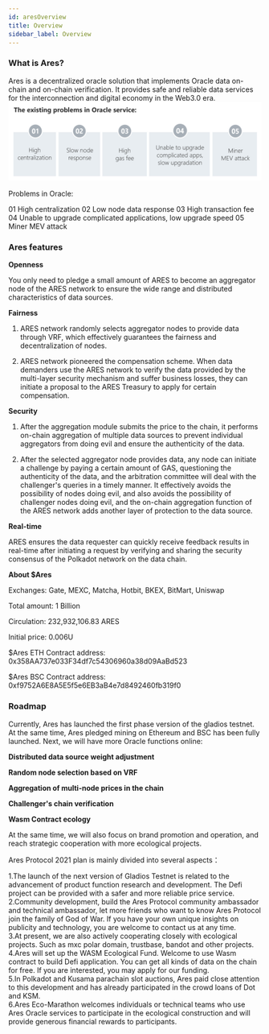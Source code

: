 ```yaml
---
id: aresOverview
title: Overview
sidebar_label: Overview
---
```



### What is Ares?

Ares is a decentralized oracle solution that implements Oracle data on-chain and on-chain verification. It provides safe and reliable data services for the interconnection and digital economy in the Web3.0 era.
![](assets/build/87.png)

Problems in Oracle:

01 High centralization
02 Low node data response
03 High transaction fee
04 Unable to upgrade complicated applications, low upgrade speed
05 Miner MEV attack

### Ares features

**Openness**

You only need to pledge a small amount of ARES to become an aggregator node of the ARES network to ensure the wide range and distributed characteristics of data sources.

**Fairness**
1. ARES network randomly selects aggregator nodes to provide data through VRF, which effectively guarantees the fairness and decentralization of nodes. 

2. ARES network pioneered the compensation scheme. When data demanders use the ARES network to verify the data provided by the multi-layer security mechanism and suffer business losses, they can initiate a proposal to the ARES Treasury to apply for certain compensation.

**Security**
1. After the aggregation module submits the price to the chain, it performs on-chain aggregation of multiple data sources to prevent individual aggregators from doing evil and ensure the authenticity of the data. 

2. After the selected aggregator node provides data, any node can initiate a challenge by paying a certain amount of GAS, questioning the authenticity of the data, and the arbitration committee will deal with the challenger's queries in a timely manner. It effectively avoids the possibility of nodes doing evil, and also avoids the possibility of challenger nodes doing evil, and the on-chain aggregation function of the ARES network adds another layer of protection to the data source.

**Real-time**

ARES ensures the data requester can quickly receive feedback results in real-time after initiating a request by verifying and sharing the security consensus of the Polkadot network on the data chain.

**About $Ares**

Exchanges: Gate, MEXC, Matcha, Hotbit, BKEX, BitMart, Uniswap

Total amount: 1 Billion

Circulation: 232,932,106.83 ARES

Initial price: 0.006U

$Ares ETH Contract address: 0x358AA737e033F34df7c54306960a38d09AaBd523

$Ares BSC Contract address: 0xf9752A6E8A5E5f5e6EB3aB4e7d8492460fb319f0

### Roadmap

Currently, Ares has launched the first phase version of the gladios testnet. At the same time, Ares pledged mining on Ethereum and BSC has been fully launched. Next, we will have more Oracle functions online:

**Distributed data source weight adjustment**

**Random node selection based on VRF**

**Aggregation of multi-node prices in the chain**

**Challenger's chain verification**

**Wasm Contract ecology**

At the same time, we will also focus on brand promotion and operation, and reach strategic cooperation with more ecological projects. 
 
Ares Protocol 2021 plan is mainly divided into several aspects：  

1.The launch of the next version of Gladios Testnet is related to the advancement of product function research and development. The Defi project can be provided with a safer and more reliable price service.    
2.Community development, build the Ares Protocol community ambassador and technical ambassador, let more friends who want to know Ares Protocol join the family of God of War. If you have your own unique insights on publicity and technology, you are welcome to contact us at any time.  
3.At present, we are also actively cooperating closely with ecological projects. Such as mxc polar domain, trustbase, bandot and other projects.  
4.Ares will set up the WASM Ecological Fund. Welcome to use Wasm contract to build Defi application. You can get all kinds of data on the chain for free. If you are interested, you may apply for our funding.  
5.In Polkadot and Kusama parachain slot auctions, Ares paid close attention to this development and has already participated in the crowd loans of Dot and KSM.  
6.Ares Eco-Marathon welcomes individuals or technical teams who use Ares Oracle services to participate in the ecological construction and will provide generous financial rewards to participants.  








